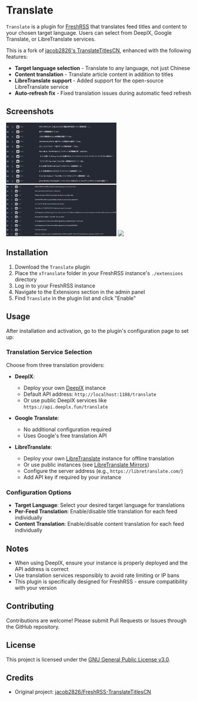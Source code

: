 # Translate

`Translate` is a plugin for [FreshRSS](https://github.com/FreshRSS/FreshRSS) that translates feed titles and content to your chosen target language. Users can select from DeeplX, Google Translate, or LibreTranslate services.

This is a fork of [jacob2826's TranslateTitlesCN](https://github.com/jacob2826/FreshRSS-TranslateTitlesCN), enhanced with the following features:
- **Target language selection** - Translate to any language, not just Chinese
- **Content translation** - Translate article content in addition to titles
- **LibreTranslate support** - Added support for the open-source LibreTranslate service
- **Auto-refresh fix** - Fixed translation issues during automatic feed refresh

## Screenshots

<img src="img/2025-10-06_21-46.png" width="300px"/>
<img src="img/2025-10-06_21-43.png" width="300px"/>
<img src="2025-10-06_21-45.png" width="300px"/>

## Installation

1. Download the `Translate` plugin
2. Place the `xTranslate` folder in your FreshRSS instance's `./extensions` directory
3. Log in to your FreshRSS instance
4. Navigate to the Extensions section in the admin panel
5. Find `Translate` in the plugin list and click "Enable"

## Usage

After installation and activation, go to the plugin's configuration page to set up:

### Translation Service Selection

Choose from three translation providers:

- **DeeplX**: 
  - Deploy your own [DeeplX](https://github.com/OwO-Network/DeepLX/) instance
  - Default API address: `http://localhost:1188/translate`
  - Or use public DeeplX services like `https://api.deeplx.fun/translate`

- **Google Translate**: 
  - No additional configuration required
  - Uses Google's free translation API

- **LibreTranslate**: 
  - Deploy your own [LibreTranslate](https://github.com/LibreTranslate/LibreTranslate) instance for offline translation
  - Or use public instances (see [LibreTranslate Mirrors](https://github.com/LibreTranslate/LibreTranslate#mirrors))
  - Configure the server address (e.g., `https://libretranslate.com/`)
  - Add API key if required by your instance

### Configuration Options

- **Target Language**: Select your desired target language for translations
- **Per-Feed Translation**: Enable/disable title translation for each feed individually
- **Content Translation**: Enable/disable content translation for each feed individually

## Notes

- When using DeeplX, ensure your instance is properly deployed and the API address is correct
- Use translation services responsibly to avoid rate limiting or IP bans
- This plugin is specifically designed for FreshRSS - ensure compatibility with your version

## Contributing

Contributions are welcome! Please submit Pull Requests or Issues through the GitHub repository.

## License

This project is licensed under the [GNU General Public License v3.0](https://www.gnu.org/licenses/gpl-3.0.en.html).

## Credits

- Original project: [jacob2826/FreshRSS-TranslateTitlesCN](https://github.com/jacob2826/FreshRSS-TranslateTitlesCN)
